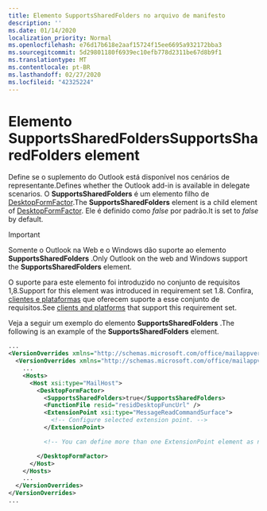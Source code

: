 ```yaml
---
title: Elemento SupportsSharedFolders no arquivo de manifesto
description: ''
ms.date: 01/14/2020
localization_priority: Normal
ms.openlocfilehash: e76d17b618e2aaf15724f15ee6695a932172bba3
ms.sourcegitcommit: 5d29801180f6939ec10efb778d2311be67d8b9f1
ms.translationtype: MT
ms.contentlocale: pt-BR
ms.lasthandoff: 02/27/2020
ms.locfileid: "42325224"
---
```

# <a name="supportssharedfolders-element"></a><span data-ttu-id="4d912-102">Elemento SupportsSharedFolders</span><span class="sxs-lookup"><span data-stu-id="4d912-102">SupportsSharedFolders element</span></span>

<span data-ttu-id="4d912-103">Define se o suplemento do Outlook está disponível nos cenários de representante.</span><span class="sxs-lookup"><span data-stu-id="4d912-103">Defines whether the Outlook add-in is available in delegate scenarios.</span></span> <span data-ttu-id="4d912-104">O **SupportsSharedFolders** é um elemento filho de [DesktopFormFactor](desktopformfactor.md).</span><span class="sxs-lookup"><span data-stu-id="4d912-104">The **SupportsSharedFolders** element is a child element of [DesktopFormFactor](desktopformfactor.md).</span></span> <span data-ttu-id="4d912-105">Ele é definido como *false* por padrão.</span><span class="sxs-lookup"><span data-stu-id="4d912-105">It is set to *false* by default.</span></span>

> [!IMPORTANT]
> <span data-ttu-id="4d912-106">Somente o Outlook na Web e o Windows dão suporte ao elemento **SupportsSharedFolders** .</span><span class="sxs-lookup"><span data-stu-id="4d912-106">Only Outlook on the web and Windows support the **SupportsSharedFolders** element.</span></span>
>
> <span data-ttu-id="4d912-107">O suporte para este elemento foi introduzido no conjunto de requisitos 1,8.</span><span class="sxs-lookup"><span data-stu-id="4d912-107">Support for this element was introduced in requirement set 1.8.</span></span> <span data-ttu-id="4d912-108">Confira, [clientes e plataformas](/office/dev/add-ins/reference/requirement-sets/outlook-api-requirement-sets#requirement-sets-supported-by-exchange-servers-and-outlook-clients) que oferecem suporte a esse conjunto de requisitos.</span><span class="sxs-lookup"><span data-stu-id="4d912-108">See [clients and platforms](/office/dev/add-ins/reference/requirement-sets/outlook-api-requirement-sets#requirement-sets-supported-by-exchange-servers-and-outlook-clients) that support this requirement set.</span></span>

<span data-ttu-id="4d912-109">Veja a seguir um exemplo do elemento **SupportsSharedFolders** .</span><span class="sxs-lookup"><span data-stu-id="4d912-109">The following is an example of the **SupportsSharedFolders** element.</span></span>

```XML
...
<VersionOverrides xmlns="http://schemas.microsoft.com/office/mailappversionoverrides" xsi:type="VersionOverridesV1_0">
  <VersionOverrides xmlns="http://schemas.microsoft.com/office/mailappversionoverrides/1.1" xsi:type="VersionOverridesV1_1">
    ...
    <Hosts>
      <Host xsi:type="MailHost">
        <DesktopFormFactor>
          <SupportsSharedFolders>true</SupportsSharedFolders>
          <FunctionFile resid="residDesktopFuncUrl" />
          <ExtensionPoint xsi:type="MessageReadCommandSurface">
            <!-- Configure selected extension point. -->
          </ExtensionPoint>

          <!-- You can define more than one ExtensionPoint element as needed. -->

        </DesktopFormFactor>
      </Host>
    </Hosts>
    ...
  </VersionOverrides>
</VersionOverrides>
...
```

